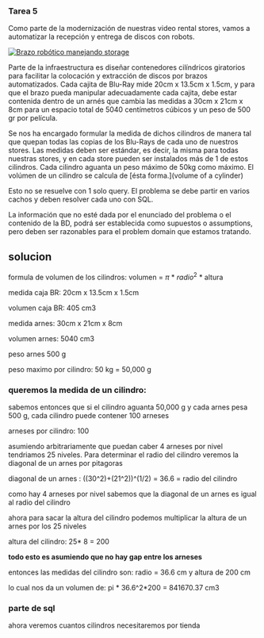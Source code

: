 ### Tarea 5

Como parte de la modernización de nuestras video rental stores, vamos a automatizar la recepción y entrega de discos con robots.

[![Brazo robótico manejando storage](http://img.youtube.com/vi/CVN93H6EuAU/0.jpg)](http://www.youtube.com/watch?v=CVN93H6EuAU "Brazo robótico manejando storage")

Parte de la infraestructura es diseñar contenedores cilíndricos giratorios para facilitar la colocación y extracción de discos por brazos automatizados. Cada cajita de Blu-Ray mide 20cm x 13.5cm x 1.5cm, y para que el brazo pueda manipular adecuadamente cada cajita, debe estar contenida dentro de un arnés que cambia las medidas a 30cm x 21cm x 8cm para un espacio total de 5040 centímetros cúbicos y un peso de 500 gr por película.

Se nos ha encargado formular la medida de dichos cilindros de manera tal que quepan todas las copias de los Blu-Rays de cada uno de nuestros stores. Las medidas deben ser estándar, es decir, la misma para todas nuestras stores, y en cada store pueden ser instalados más de 1 de estos cilindros. Cada cilindro aguanta un peso máximo de 50kg como máximo. El volúmen de un cilindro se calcula de [ésta forma.](volume of a cylinder)

Esto no se resuelve con 1 solo query. El problema se debe partir en varios cachos y deben resolver cada uno con SQL.

La información que no esté dada por el enunciado del problema o el contenido de la BD, podrá ser establecida como supuestos o assumptions, pero deben ser razonables para el problem domain que estamos tratando.

## solucion 
formula de volumen de los cilindros: volumen = $\pi$ * $radio ^ {2}$ * altura

medida caja BR: 20cm x 13.5cm x 1.5cm

volumen caja BR: 405 cm3

medida arnes: 30cm x 21cm x 8cm

volumen arnes: 5040 cm3

peso arnes 500 g

peso maximo por cilindro: 50 kg = 50,000 g

### queremos la medida de un cilindro:
sabemos entonces que si el cilindro aguanta 50,000 g y cada arnes pesa 500 g, cada cilindro puede contener 100 arneses

arneses por cilindro: 100

asumiendo arbitrariamente que puedan caber 4 arneses por nivel tendriamos 25 niveles. 
Para determinar el radio del cilindro veremos la diagonal de un arnes por pitagoras

diagonal de un arnes : ((30^2)+(21^2))^(1/2) = 36.6 = radio del cilindro

como hay 4 arneses por nivel sabemos que la diagonal de un arnes es igual al radio del cilindro

ahora para sacar la altura del cilindro podemos multiplicar la altura de un arnes por los 25 niveles

altura del cilindro: 25* 8 = 200 

**todo esto es asumiendo que no hay gap entre los arneses**

entonces las medidas del cilindro son: radio = 36.6 cm y altura de 200 cm

lo cual nos da un volumen de: pi * 36.6^2*200 = 841670.37 cm3

### parte de sql
ahora veremos cuantos cilindros necesitaremos por tienda
~~~ sql

~~~
